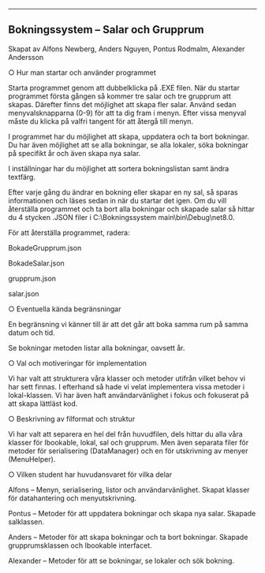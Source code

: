 ----------------------------------------------------------------------------------------------
Bokningssystem – Salar och Grupprum 
----------------------------------------------------------------------------------------------

Skapat av Alfons Newberg, Anders Nguyen, Pontus Rodmalm, Alexander Andersson 


○ Hur man startar och använder programmet 

Starta programmet genom att dubbelklicka på .EXE filen. När du startar programmet första gången så kommer tre salar och tre grupprum att skapas. Därefter finns det möjlighet att skapa fler salar. Använd sedan menyvalsknapparna (0-9) för att ta dig fram i menyn. Efter vissa menyval måste du klicka på valfri tangent för att återgå till menyn.  

I programmet har du möjlighet att skapa, uppdatera och ta bort bokningar. Du har även möjlighet att se alla bokningar, se alla lokaler, söka bokningar på specifikt år och även skapa nya salar. 

I inställningar har du möjlighet att sortera bokningslistan samt ändra textfärg. 

Efter varje gång du ändrar en bokning eller skapar en ny sal, så sparas informationen och läses sedan in när du startar det igen. Om du vill återställa programmet och ta bort alla bokningar och skapade salar så hittar du 4 stycken .JSON filer i C:\Bokningssystem main\bin\Debug\net8.0. 

För att återställa programmet, radera: 

BokadeGrupprum.json 

BokadeSalar.json 

grupprum.json 

salar.json 



○ Eventuella kända begränsningar 

En begränsning vi känner till är att det går att boka samma rum på samma datum och tid. 

Se bokningar metoden listar alla bokningar, oavsett år. 

○ Val och motiveringar för implementation 

Vi har valt att strukturera våra klasser och metoder utifrån vilket behov vi har sett finnas. I efterhand så hade vi velat implementera vissa metoder i lokal-klassen. Vi har även haft användarvänlighet i fokus och fokuserat på att skapa lättläst kod. 



○ Beskrivning av filformat och struktur 

Vi har valt att separera en hel del från huvudfilen, dels hittar du alla våra klasser för Ibookable, lokal, sal och grupprum. Men även separata filer för metoder för serialisering (DataManager) och en för utskrivning av menyer (MenuHelper). 



○ Vilken student har huvudansvaret för vilka delar 

Alfons – Menyn, serialisering, listor och användarvänlighet. Skapat klasser för datahantering och menyutskrivning.  

Pontus – Metoder för att uppdatera bokningar och skapa nya salar. Skapade salklassen. 

Anders – Metoder för att skapa bokningar och ta bort bokningar. Skapade grupprumsklassen och Ibookable interfacet. 

Alexander – Metoder för att se bokningar, se lokaler och sök bokning. 

 